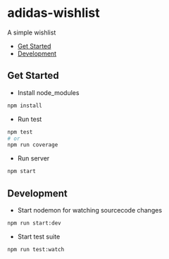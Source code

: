 # adidas-wishlist

A simple wishlist

- [Get Started](#get-started)
- [Development](#development)

## Get Started

- Install node_modules

```bash
npm install
```

- Run test

```bash
npm test
# or
npm run coverage
```

- Run server

```bash
npm start
```

## Development

- Start nodemon for watching sourcecode changes

```bash
npm run start:dev
```

- Start test suite

```bash
npm run test:watch
```